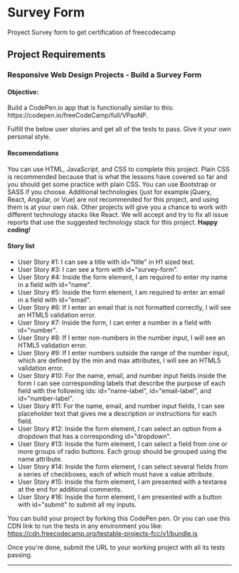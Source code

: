 # Survey Form
 Proyect Survey form to get certification of freecodecamp

<h2>Project Requirements</h2>

<h3>Responsive Web Design Projects - Build a Survey Form</h3>

<h4>Objective:</h4>
<p>Build a CodePen.io app that is functionally similar to this: https://codepen.io/freeCodeCamp/full/VPaoNP.</p>
<p>Fulfill the below user stories and get all of the tests to pass. Give it your own personal style.</p>

<h4>Recomendations</h4>
<p>You can use HTML, JavaScript, and CSS to complete this project. Plain CSS is recommended because that is what the lessons have covered so far and you should get some practice with plain CSS. You can use Bootstrap or SASS if you choose. Additional technologies (just for example jQuery, React, Angular, or Vue) are not recommended for this project, and using them is at your own risk. Other projects will give you a chance to work with different technology stacks like React. We will accept and try to fix all issue reports that use the suggested technology stack for this project. <strong>Happy coding!</strong><p>
<h4>Story list</h4>
<ul>
 <li>User Story #1: I can see a title with id="title" in H1 sized text.</li>
 <liUser Story #2: I can see a short explanation with id="description" in P sized text.li>
 <li>User Story #3: I can see a form with id="survey-form".</li>
 <li>User Story #4: Inside the form element, I am required to enter my name in a field with id="name".</li>
 <li>User Story #5: Inside the form element, I am required to enter an email in a field with id="email".</li>
 <li>User Story #6: If I enter an email that is not formatted correctly, I will see an HTML5 validation error.</li>
 <li>User Story #7: Inside the form, I can enter a number in a field with id="number".</li>
 <li>User Story #8: If I enter non-numbers in the number input, I will see an HTML5 validation error.</li>
 <li>User Story #9: If I enter numbers outside the range of the number input, which are defined by the min and max attributes, I will see an HTML5 validation error.</li>
 <li>User Story #10: For the name, email, and number input fields inside the form I can see corresponding labels that describe the purpose of each field with the following ids: id="name-label", id="email-label", and id="number-label".</li>
 <li>User Story #11: For the name, email, and number input fields, I can see placeholder text that gives me a description or instructions for each field.</li>
 <li>User Story #12: Inside the form element, I can select an option from a dropdown that has a corresponding id="dropdown".</li>
 <li>User Story #13: Inside the form element, I can select a field from one or more groups of radio buttons. Each group should be grouped using the name attribute.</li>
 <li>User Story #14: Inside the form element, I can select several fields from a series of checkboxes, each of which must have a value attribute.</li>
 <li>User Story #15: Inside the form element, I am presented with a textarea at the end for additional comments.</li>
  <li>User Story #16: Inside the form element, I am presented with a button with id="submit" to submit all my inputs.</li>
 </ul>

You can build your project by forking this CodePen pen. Or you can use this CDN link to run the tests in any environment you like: https://cdn.freecodecamp.org/testable-projects-fcc/v1/bundle.js

Once you're done, submit the URL to your working project with all its tests passing.

-----


